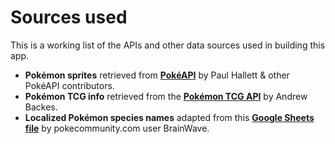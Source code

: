 # Sources used

This is a working list of the APIs and other data sources used in building this app.

- **Pokémon sprites** retrieved from [**PokéAPI**](https://pokeapi.co) by Paul Hallett & other PokéAPI contributors.
- **Pokémon TCG info** retrieved from the [**Pokémon TCG API**](https://pokemontcg.io) by Andrew Backes.
- **Localized Pokémon species names** adapted from this [**Google Sheets file**](https://docs.google.com/spreadsheets/d/1Eo6oWs4RA5M4c0r9M8FXJniOyhpmNmrnULabkP8kbL8/edit#gid=0) by pokecommunity.com user BrainWave.
